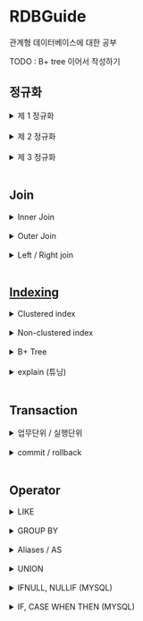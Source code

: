 # RDBGuide
관계형 데이터베이스에 대한 공부

TODO : B+ tree 이어서 작성하기
## 정규화
  <details>
  <summary>
  제 1 정규화
  </summary>
  <br>

  * Atomic columns 
  * 한개의 컬럼에 1개의 값만 들어가야 한다.
  * 컬럼을 더 만들어 넣는다.
  </details>
  <br>

  <details>
  <summary>
  제 2 정규화
  </summary>
  <br>

  * No partial dependencies
  * 부분 종속성이 없어야 한다.
  * 테이블의 특정 부분들이 집합이 되어 PK에 의존하면 안된다.
  * 집합을 따로 테이블을 만들어 넣는다.
  </details>
  <br>

  <details>
  <summary>
  제 3 정규화
  </summary>
  <br>
  
  * No transitive dependencies
  * 이행 종속성이 없어야 한다.
  * 테이블의 특정 부분들이 내부 컬럼값에 의존하면 안된다.
  * 의존 부분들을 따로 테이블을 만들어 넣는다.
  </details>
  <br>

## Join
  <details>
  <summary>
  Inner Join
  </summary>
  <br>

  * 내부 조인은 조인되는 컬럼의 짝이 없을 경우 제외된다.
  * 소개팅과도 같다. 짝이 없으면? 나가리... 나는 인싸 조인이라고 부른다.
  * ![](img/inner_join.PNG)
  * SELECT * FROM table_a JOIN table_b ON a.id = b.a_id;
  </details>
  <br>

  <details>
  <summary>
  Outer Join
  </summary>
  <br>
  
  * 외부 조인은 조인되는 컬럼의 짝이 없어도 모두 포함된다.
  * Join 되는 컬럼이 겹치지 않는다면 null 로 들어간다.   
    ![](img/outer_join.PNG)   
  * SELECT * FROM table_a LEFT OUTER JOIN table_b ON a.id = b.a_id   
    UNION   
    SELECT * FROM table_a RIGHT OUTER JOIN table_b ON a.id = b.a_id;
  </details>
  <br>

  <details>
  <summary>
  Left / Right join
  </summary>
  <br>
  
  ![](img/left_right_join.PNG)   

  left / right join 은 해당 조인이 포함시킬 부분집합을 예기합니다.

  left join 의 경우 왼쪽의 모든 row 를 반환하고   
  match 가 존재하는 경우 해당 row 의 오른쪽 column 들을 같이 반환하고   
  left 에 존재하지만 match 가 없을 경우 오른쪽 column 에 null 을 반환합니다.   

  Left inner join 이라는 개념은 없습니다.   
  심지어 left outer join 이라는 개념은 이미 left join 안에 내포되어 있습니다.   

  위 그림의 Table A 안의 모든 부분들을 포함해야 한다는 조건 자체가 outer 의 개념에 해당되기 때문입니다. 
      
  </details>
  <br>
    
## [Indexing](https://www.youtube.com/watch?v=HubezKbFL7E)
  <details>
  <summary>
  Clustered index
  </summary>
  <br>

  테이블이 생성될 때 pk 를 기준으로 나열된 Balanced+ Tree 가 생깁니다.   
  이 B+ Tree 를 사용하는 index 가 Clustered index 이라고 합니다.   

  ![](img/clustered_index.PNG)   

  여기에서 leaf node 들은 모두 data Rows 라고 나오는데 이는 Data 의 정보를 I/O 할 위치정보를 담고 있습니다.   

  ![](img/clustered_index2.PNG)   

  다음은 WHERE id = 1120 가 Clustered index B+ tree 를 타는 과정입니다.   

  </details>
  <br>  

  <details>
  <summary>
  Non-clustered index
  </summary>
  <br>
  
  PK 가 아닌 다른 컬럼에 인덱싱을 하신다면 이는 모두 Non-clustered index 에 해당됩니다.      
  이 인덱스의 동작 원리는 B+ tree 이며 해당 인덱스의 값을 바탕으로 정렬됩니다.   

  ![](img/non_clustered_index.png)   

  Row Locators 이라고 나온 값들은 실제 데이터의 PK 값을 저장하고 있습니다.   
  그래서 Non-clustered index 를 통과하고 그 이후에 Clustered index 를 통과하게 됩니다.   
  </details>
  <br>

  <details>
  <summary>
  B+ Tree
  </summary>
  <br>

  B+ Tree 는 leaf node 들이 doubly linked list 의 형태가 되어 있는 balanced tree 입니다.   
  RDB 는 이 B+ tree 를 통해 Clustered / Non-clustered index 를 만듭니다.   
  B Tree 의 설질을 갖고 있어 특정 노드가 해당 크기를 넘어설 경우 위로 보내고, 분산시키며 balance 를 유지시킵니다.
  </details>
  <br>

  <details>
  <summary>
  explain (튜닝)
  </summary>
  <br>
  
  [이분만큼 index 튜닝에 대하여 실질적으로 실험하며 보여준 동영상은 없었습니다.](https://www.youtube.com/watch?v=HubezKbFL7E&t=557s)    

  <br>
  
  EXPLAIN 구문을 사용하신다면 특정한 쿼리의 인덱싱을 벤치마킹할 수 있습니다.   

  ```sql
  EXPLAIN SELECT * FROM user WHERE id = 1
  ```

  결과   

  |구분|내용|
  |---|---|
  |id|SELECT 절마다 부여된 번호|
  |table|참조하는 테이블|
  |select_type|사용된 SELECT 절의 종류|
  |type|조회하는 전략, 방법|
  |possible_keys|조회에 사용이 가능한 인덱스 리스트
  |key|실제로 사용되는 인덱스|
  |key_len|실제로 사용되는 인덱스의 길이|
  |ref|실제로 사용되는 인덱스 이전의 선행 테이블의 컬럼|
  |rows|읽기 위해 통과되는 row 의 개수|
  |extra|추가정보| 

  type

  |구분|내용|
  |---|---|
  |const|단일한 테이블에서 최대 1개의 단일한 결과가 나올 경우|
  |eq_ref|join 된 테이블에서 최대 1개의 단일한 결과가 나올 경우|
  |ref/range|range 의 시작 점을 찾고 linked-list 를 진행하며 range 가 끝나는 부분을 찾는 경우|
  |index|인덱스를 사용하여 제일 첫 leaf node 에서 linked-list 진행하며 찾을 때까지 나가는 경우|
  |all|full table scan 으로 모든 컬럼을 받아 찾는 경우|

  이 결과에서 유심하게 보셔야 할 부분은 `type`, `possible_keys`, `key`, `rows` 입니다.

  `type` 에서   
  type `const`, `eq_ref` 의 경우 더 빨라질 여지는 없습니다.   
  단일한 값을 찾는 인덱스를 사용하였기 때문입니다.   
  
  `ref`/`range` 가 나왔을 경우 쿼리에서 BETWEEN 구문같은 범위를 지정했을 경우 의도한
  대로 인덱싱이 진행되었습니다.

  `index`/`all` 이 나왔을 경우 index tree 나 table 을 전수조사하였다는 의미임으로
  개선의 여지가 있습니다.   

  `possible_keys`의 경우   
  인덱스를 사용할 수 있지만 어떠한 이유로 인덱스를 사용하지 않는 것이 더 빠르다고
  mysql 이 인식할 수 있습니다.   
  예로 DISK I/O 가 개별적으로 이뤄지기보다 batch 단위로 이뤄지는 것이 더 좋다고 판단되는 경우 
  인덱스가 사용되지 않고 possible_keys 에 위치할 수 있습니다.   

  `key` 를 통해서 자신의 인덱스가 실제로 사용되는지 확인하시면 됩니다.   

  `row` 를 통해 어느정도의 row 를 통과해야 하는지 인덱스의 성능을 확인할 수 있습니다.
  </details>
  <br>

## Transaction
  <details>
  <summary>
  업무단위 / 실행단위
  </summary>
  <br>
  
  `Transaction` 의 뜻은 원래 `은행에서의 송금`을 뜻합니다.   

  이 은행에서 sql 을 사용한다면 송금의 과정이 중간에 중단되거나, 개입이 있어서는 안됩니다.   

  Transaction 은 위 의미를 그대로 함구합니다.

  sql 명령어 중간에 중단, 개입을 막아주는 역확을 합니다.   

  golang 의 mutex 나 java 의 lock 과 같다고 생각하면 됩니다.
  <br>
  
  ### 업무단위
  업무단위란 말 그대로 `일이 이뤄지는 단위`를 뜻합니다.   
  위의 예시를 생각하면 `송금` 으로 이해하실 수 있습니다.

  ### 실행단위
  실행단위란 `한 업무가 완성되기까지 실행되는 모든 단위`들을 뜻합니다.   
  위의 예시를 생각하면 user A 가 B 에게 10000원을 송금할 때   
  A 에서 10000원-- 한다.   
  B 에서 10000원++ 한다.   
  송금 업무단위에 해당하는 실행 단위 2개가 되겠습니다.
  </details>
  <br>

  <details>
  <summary>
  commit / rollback
  </summary>
  <br>
  2개의 실행단위가 있다고 하겠습니다.   

  ```sql
  UPDATE 유저 SET cash = cash - 10000 WHERE name = 김도형;
  ```
  ```sql
  UPDATE 유저 SET cash = cash + 10000 WHERE name = 김민형;
  ```

  위 실행단위는 중간에 중단되거나 개입이 있어서는 안됩니다.   
  이를 위해 2개의 명령어를 작성한 이후 `COMMIT` 이라는 명령어를 작성합니다.
  ```sql
  UPDATE 유저 SET cash = cash - 10000 WHERE name = 김도형;
  UPDATE 유저 SET cash = cash + 10000 WHERE name = 김민형;
  COMMIT;
  ```

  이 경우 `COMMIT` 안정된 송금을 확정짓습니다.   
  만일 송금이 실패하면 2개의 실행단위가 다 실패하고   
  송금이 성공하면 김도형과 김민형의 돈은 정확하게 이동합니다.   
  
  만약 위의 commit 을 취소하고 싶다면 `ROLLBACK` 을 사용하시면 됩니다.
  ```sql
  UPDATE 유저 SET cash = cash - 10000 WHERE name = 김도형;
  UPDATE 유저 SET cash = cash + 10000 WHERE name = 김민형;
  COMMIT;
  ROLLBACK;
  ```
  </details>
  <br>

## Operator
  <details>
  <summary>
  LIKE
  </summary>
  <br>
  
  SQL 만의 정규표현식으로 column 을 query 할 수 있는 기능   
  <br>

  ```sql
  SELECT * FROM users
  WHERE name LIKE '김%';
  ```

  다음 구문은 '김' 씨로 시작하는 user 를 찾는 구문입니다.   
  
  이렇게 `LIKE` 는 특정 column 에 regex 를 할 수 있습니다.   
  정확히 regex 는 아니지만 쓰임이 비슷하며 SQL 만의 규칙을 따릅니다.   
  <br>
  
  
  |구문|의미|
  |:---:|:---:|
  |%|0 개, 1개 또는 여러개의 char|
  |_|1 개의 char|
  |[ABC]|A 또는 B 또는 C char 1개|
  |[^A]|A 가 아닌 char 1개|
  |[0-9]|0 에서 9 까지의 숫자 char 1개|
  |[a-z]|a 에서 z 까지의 숫자 char 1개|
  |[A-Z]|A 에서 Z 까지의 숫자 char 1개|

  예시   
  `_도_` -> 김도형, 장도현   
  `%라면` -> 차슈라면, 너구리라면   
  `[빨주노]%` -> 빨강색, 주황색, 노랑색   

  그 외   
  `NOT` 을 붙여서 전체적인 LIKE 구문의 역을 구할 수도 있습니다.   
  Regex 에 비하여 구현력이 많이 떨어집니다.   
  그래서 Mysql 을 사용하신다면 REGEXP를 사용하시는 것을 추천드립니다.
  </details>
  <br>

  <details>
  <summary>
  GROUP BY
  </summary>
  <br>

  특정한 컬럼으로 중복되는 값들을 모으는 방식입니다.   
  주로 집계함수를 쓰고 싶을 때 사용됩니다.    

  |id|name|age|
  |:---:|:---:|:---:|
  |1|김도형|25|
  |2|김준형|23|
  |3|장광식|25|
  |4|권설민|24|
  <br>
  
  `SELECT COUNT(age) FROM TABLE GROUP BY age`

  |COUNT(age)|age|
  |:---:|:---:|
  |1|23|
  |1|24|
  |2|25|
  <br>
  
  집계함수에는 `COUNT(), MAX(), MIN(), SUM(), AVG()` 가 있습니다.    

  <br>

  ### 특징    

  `SELECT * FROM TABLE GROUP BY age`

  |id|name|age|
  |:---:|:---:|:---:|
  |2|김준형|23|
  |4|권설민|24|
  |1|김도형|25|

  집계함수가 아닌 실제 컬럼이 SELECT 안에 들어갔을 때 GROUP BY 의 컬럼의 가장 첫 값들을 반환합니다.   
  age 가 25 인 row 중 김도형이 장광식보다 먼저 나와있어 김도형이 출력됩니다.   
  
  GROUP BY 는 정렬되어 출력됩니다.   
  23-24-25 순서대로 출력됩니다. 문자일 경우 Alphabetic order 로 출력됩니다.    
  <br>

  ### DISTINCT 와의 차이
  GROUP BY 와 DISTINCT 는 비슷하면서도 다릅니다.

  `SELECT DISTINCT column FROM table`   
  `SELECT column FROM table GROUP BY column`   

  위 두 구문의 정렬 순서만 빼면 결과는 같습니다.   
  하지만 그 의미상으로는 다른 예기를 하고 있습니다.    
  <br>

  DISTINCT 는 different 와 같은 의미로 `SELECT DISTINCT column FROM table` 를 풀어 설명하면   
  column 의 다른(different/DISTINCT) 한 값들을 찾아주라는 의미입니다.   
  
  GROUP BY 는 해당 컬럼으로 모와서 나타내라는 의미로 `SELECT column FROM table GROUP BY column` 는   
  column 이 같은 값들로 모와서(GROUP BY) 찾아주라는 의미입니다.   

  DISTINCT 는 단일한 값의 정보들만이 내포되어 있지만 GROUP BY 는 집합의 정보가 내포되어 있습니다.   
  그래서 DISTINCT 는 SELECT 이후에 쓰이고 GROUP BY 는 FROM 이후에 쓰입니다.   
  <br>
  
  그럼 퀴즈 ~~~   

  `SELECT COUNT(DISTINCT Country) FROM Customers`   
  `SELECT COUNT(Country) FROM Customers GROUP BY Country`

  이 경우 어떻게 의미가 다르며, 어떠한 결과가 나올까요?   

   <details>
   <summary>
   정답
   </summary>
   <br>

   [직접 확인](https://www.w3schools.com/sql/trysql.asp?filename=trysql_select_distinct2)

   `SELECT COUNT(DISTINCT Country) FROM Customers`   
   Country 가 다른(Distinct) 값들이 총 몇개 있습니까?   

   |COUNT(DISTINCT Country)|
   |:---|
   |21|

   `SELECT COUNT(Country) FROM Customers GROUP BY Country`   
   Country 로 모은 집합의(GROUP BY) 각각 요소들은 총 몇개 있습니까?   

   |COUNT(Country)|
   |:---|
   |3|
   |2|
   |2|
   |9|
   |3|
   |2|

   DISTINCT 는 단일한 값의 정보들만이 내포되어 있지만 GROUP BY 는 집합의 정보가 내포되어 있습니다.

   그래서 이러한 의미와 결과, 선언 위치의 차이가 있습니다.   
   </details>
   <br>
  </details>
  <br>

  <details>
  <summary>
  Aliases / AS
  </summary>
  <br>
  
  Aliases 는 컬럼 / 테이블을 위한 경우로 나뉩니다.   
  <br>
  
  컬럼을 위한 경우   
  ```sql
  SELECT column AS alias FROM table
  ```
  테이블/서브쿼리를 위한 경우 
  ```sql
  SELECT column FROM table AS alias
  ```
  <br>
  
  ### 컬럼을 위한 `alias`
  
  1. 컬럼명을 다른 명칭으로 나타내고 싶을 때 사용합니다.   
     <br>
     
     쿼리
     ```sql
     SELECT id AS userId, name AS userName FROM USER
     ```
     <br>
     
     결과   
     
     |userId|userName|
     |:---:|:---:|
     |1|김도형|
     |2|김준형|
     <br>

  2. 집계함수같은 operator 를 다른 명칭으로 나타낼 때 사용합니다.   
     <br>
     
     쿼리
     ```sql 
     SELECT age, COUNT(age) AS usersAgeCount FROM TABLE USER GROUP BY age
     ```
     <br>
     
     결과
     
     |age|usersAgeCount|
     |:---:|:---:|
     |23|113|
     |24|142|
     |25|155|

  <br>
  
  ### 테이블 / 서브쿼리를 위한 `alias`

  1. 다른 테이블에 중복되는 컬럼명이 존재할 때   
    <br>

     쿼리
     ```sql
     SELECT c.id FROM USER AS u, CARD AS c WHERE c.user_id=u.id
     ```
    
     c.id 라고 지정하지 않을 경우 user 의 id 를 요청하는지, card 의 id 를 요청하는지 알 수 없다.   
     <br>
     
     alias 를 이렇게 사용하여 c.id 로 나타내는 것이 더 좋을 수도 있지만 테이블명 자체를 사용할 수도 있습니다.   
     ```sql
     SELECT CARD.id FROM USER, CARD WHERE USER.id=CARD.id
     ``` 
     
     개발자들 간의 스타일의 차이라고 생각합니다.   
     실제로도 테이블이 많아지면 CARD. 라고 작성하는 것보다 c. 로 단축하는 것이 더 좋을 수 있습니다.    
     <br>
     

  2. 같은 테이블이 연속적으로 쿼리에서 등장할 때 / 서브쿼리를 사용할 때  
     <br>
     
     예를 들어 `PRODUCT`, `PRODUCT_TAG`, `TAG` 의 다대다 관계가 있다고 가정해봅시다.      
     <br>
     
     상품 1개는 여러개의 태그를 가질 수 있고 1개의 태그는 여러개의 상품에 할당될 수 있습니다.      
     예로 마원피스의 `tags : [반팔, 여름, 원피스]` 같은 관계입니다.   
     <br>
     
     사용자가 '여름' 이라는 태그를 선택했습니다.   

     이 경우 쿼리는 `TAG -> PRODUCT_TAG -> PRODUCT` 의 방향으로 흘러갑니다.    
     <br>
     
     PRODUCT 의 결과로 마원피스가 나왔습니다.   
     하지만 원하는 구조는 `name : 마원피스, tags : [반팔, 여름, 원피스]` 입니다.   
     그래서 데이터베이스는 다시 `PRODUCT -> PRODUCT_TAG -> TAG` 의 방향으로 TAG 들을 가져옵니다.   
     <br>
     
     이 경우 `PRODUCT`, `PRODUCT_TAG`, `TAG` 는 2번 중복되어 쿼리에 나타납니다.   
     중복되는 쿼리는 서브쿼리로 빼거나 `AS` 를 통해 alias 로 지정해주셔야 SQL 이 오류 없이 구분 가능합니다.    
  </details>
  <br>

  <details>
  <summary>
  UNION
  </summary>
  <br>
  
  Union 이라는 말은 한국어로 연합을 의미합니다.   
  2개의 subquery 를 합친다고 생각하시면 됩니다.   

  ### 사용조건
  이 연합을 들어가기 위해서는 규정이 조금 빡쌥니다.

  * subquery 의 컬럼들은 명칭이 모두 일치해야 합니다.
  * subquery 의 컬럼들은 갯수는 모두 일치해야 합니다.
  * subquery 의 컬럼들은 결과 타입이 모두 일치해야 합니다.
  * subquery 의 컬럼들의 순서가 모두 일치해야 합니다.

  결국 subquery 들이 서로 완전히 일치해아 합니다.   
  결과 빼고 완전히 같은 subquery 2개를 합친다고 생각하시면 됩니다.   
  <br>

  ### UNION
  Union 그냥 사용하면 DISTINCT 같은 성격을 갖습니다.   
  모든 컬럼들이 중복되는 결과는 동일한 결과로 생각합니다.
  
  쿼리

  ```sql
  SELECT City FROM Customers
  UNION
  SELECT City FROM Suppliers
  ORDER BY City;
  ```

  결과 

  |City|
  |:---:|
  |Bergamo|
  |Berlin|
  |Bern|

  컬럼이 City 로 단일할 경우 City 만의 중복을 확인합니다.      
  <br>
  
  쿼리

  ```sql
  SELECT City, ContactName FROM Customers
  UNION
  SELECT City, ContactName FROM Suppliers
  ORDER BY City;
  ```

  결과
  
  |City|ContactName|
  |:---:|:---:|
  |Bergamo|Giovanni Rovelli|
  |Berlin|Petra Winkler|
  |Berlin|Maria Anders|
  |Bern|Yang Wang|

  위의 결과와 달리 컬럼에 ContactName 이 늘어서 City Berlin 이 2개가 되었습니다.   

  즉 Union 되는 컬럼들이 모두 일치하는 경우만 distinct 하게 제외합니다.   
  <br>
  
  ### UNION ALL
  UNION ALL 은 위의 distinct 성격을 없앱니다.   
  모두 연합하라 라고 생각하시면 이해가 더 쉽습니다.   
  
  위의 예시를 계속 사용하면

  쿼리

  ```sql
  SELECT City FROM Customers
  UNION
  SELECT City FROM Suppliers
  ORDER BY City;
  ```

  결과

  |City|
  |:---:|
  |Bergamo|
  |Berlin|
  |Bern|

  쿼리

  ```sql
  SELECT City FROM Customers
  UNION ALL
  SELECT City FROM Suppliers
  ORDER BY City;
  ```

  결과
  
  |City|
  |:---:|
  |Bergamo|
  |Berlin|
  |Berlin|
  |Bern|

  의 차이가 있습니다.

  ### UNION 과 JOIN 의 차이
  
  UNION 은 `추가`입니다.   
  JOIN 은 `결합`입니다.

  #### UNION
  ![](img/union.png)

  #### JOIN
  ![](img/left_right_join.PNG)

  Union 은 `테이블`을 더 `추가`하는 개념이고,   
  Join 은 `공통된 컬럼`을 가진 값들을 찾아 `결합`하는 개념입니다.   
  참 쉽죠?
  </details>
  <br>

  <details>
  <summary>
  IFNULL, NULLIF (MYSQL)
  </summary>
  <br>
  
  ### IFNULL

  If (이라면) Null (null 값)   
  영문 그대로 null 이라면 무엇을 반환해라 라는 의미입니다.   
  ```sql
  SELECT IFNULL(컬럼명, 대체값) FROM table
  ```

  CASE 문과 같은 맥락입니다. CASE 로 특정 컬럼이 null 인지 확인하는 경우입니다.   
  ```sql
  SELECT CASE WHEN 컬럼명 IS NULL THEN 대체값 ELSE 대체값2 END FROM TABLE 
  ```

  다만 CASE 문과 다르게 Null 일 경우에는 대체값을 반환하고 아닐 경우에는 컬럼 값을 그대로 반환합니다.  

  ### NULLIF   
  Null (null 을 반환한다) If (이라면)   
  이 Operator 의 정확한 뜻은 If 문 뒤의 설명의 부족합니다.   
  정확한 의미는 `NULL IF EQUAL` 의 되겠습니다.   

  ```sql
  SELECT NULLIF('김도형', '김도형')
  ```

  양쪽이 모두 김도형으로 값이 같아 아무런 값이 반환되지 않습니다.

  ```sql
  SELECT NULLIF(컬럼명, '비교값'), 컬럼명2 FROM 테이블명
  ```

  다음과 같이 실제 테이블에 적용하여 사용하신다면    
  
  |컬럼명|컬럼명2|
  |:---:|:---:|
  |null|컬럼값2|

  와 같이 해당 값이 null 로 나옵니다.
  </details>
  <br>

  <details>
  <summary>
  IF, CASE WHEN THEN (MYSQL)
  </summary>
  <br>
  
  ### IF
  
  
  ```sql
  SELECT IF(조건, 참일 경우의 값, 거짓일 경우의 값) FROM table
  ```
  
  간단한 3항연산자입니다.
  
  ### CASE WHEN THEN
  
  
  ```sql
  SELECT 
         CASE 
             WHEN type = 1 THEN '일반회원'
             WHEN type = 2 THEN '탈퇴회원'
             ELSE '이상한 회원'
         END
  FROM table
  ```
  간단한 CASE 문입니다.
  </details>
  <br>
  